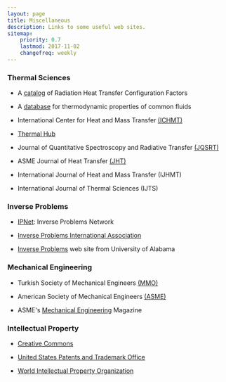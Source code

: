```yaml
---
layout: page
title: Miscellaneous
description: Links to some useful web sites.
sitemap:
    priority: 0.7
    lastmod: 2017-11-02
    changefreq: weekly
---
```


### Thermal Sciences
- A [catalog](www.me.utexas.edu/~howell/) of Radiation Heat Transfer Configuration Factors

- A [database](http://webbook.nist.gov/chemistry/fluid/) for thermodynamic properties of common fluids

- International Center for Heat and Mass Transfer [(ICHMT)](http://www.ichmt.org/) 

- [Thermal Hub](https://nanohub.org/groups/thermal)

- Journal of Quantitative Spectroscopy and Radiative Transfer [(JQSRT)](https://www.sciencedirect.com/science/journal/00224073) 

- ASME Journal of Heat Transfer [(JHT)](asmedl.aip.org/HeatTransfer) 

- International Journal of Heat and Mass Transfer (IJHMT)

- International Journal of Thermal Sciences (IJTS)



### Inverse Problems
- [IPNet](www.mth.msu.edu/ipnet/): Inverse Problems Network

- [Inverse Problems International Association](http://www.inverse-problems.net/)

- [Inverse Problems](http://www.me.ua.edu/inverse/) web site from University of Alabama


### Mechanical Engineering
- Turkish Society of Mechanical Engineers [(MMO)](https://www.mmo.org.tr/)

- American Society of Mechanical Engineers [(ASME)](www.asme.org)

- ASME's [Mechanical Engineering](https://www.asme.org/network/media/mechanical-engineering-magazine) Magazine


### Intellectual Property
- [Creative Commons](https://creativecommons.org/)

- [United States Patents and Trademark Office](https://www.uspto.gov/)

- [World Intellectual Property Organization](http://www.wipo.int/portal/en/)



